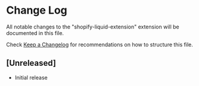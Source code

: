 # Change Log

All notable changes to the "shopify-liquid-extension" extension will be documented in this file.

Check [Keep a Changelog](http://keepachangelog.com/) for recommendations on how to structure this file.

## [Unreleased]

- Initial release